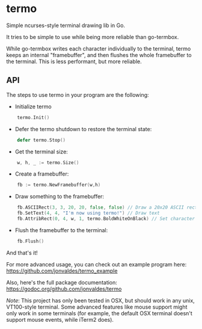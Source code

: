 termo
=====

Simple ncurses-style terminal drawing lib in Go.

It tries to be simple to use while being more reliable than go-termbox.

While go-termbox writes each character individually to the terminal, termo
keeps an internal "framebuffer", and then flushes the whole
framebuffer to the terminal. This is less performant, but more reliable.

API
---

The steps to use termo in your program are the following:
- Initialize termo
```go    
    termo.Init()
```
- Defer the termo shutdown to restore the terminal state:
```go
    defer termo.Stop()
```
- Get the terminal size:
```go
    w, h, _ := termo.Size()
```
- Create a framebuffer:
```go
    fb := termo.NewFramebuffer(w,h)
```
- Draw something to the framebuffer:
```go
    fb.ASCIIRect(3, 3, 20, 20, false, false) // Draw a 20x20 ASCII rectangle
    fb.SetText(4, 4, "I'm now using termo!") // Draw text
    fb.AttribRect(0, 4, w, 1, termo.BoldWhiteOnBlack) // Set character colors/attributes
```
- Flush the framebuffer to the terminal:
```go
    fb.Flush()
```
And that's it!

For more advanced usage, you can check out an example program here: 
https://github.com/jonvaldes/termo_example

Also, here's the full package documentation: https://godoc.org/github.com/jonvaldes/termo

_Note_: This project has only been tested in OSX, but should work in any unix, 
VT100-style terminal. Some advanced features like mouse support might only work
in some terminals (for example, the default OSX terminal doesn't support mouse
events, while iTerm2 does).

